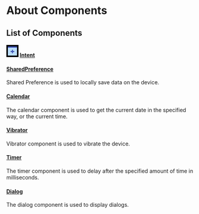 # About Components

## List of Components

#### ![](../.gitbook/assets/widget_intent.jpg) [Intent](https://sketchdocs.sketchub.in/components/intent)

#### [SharedPreference](https://sketchdocs.sketchub.in/components/sharedpreference)

Shared Preference is used to locally save data on the device.

#### [Calendar](https://sketchdocs.sketchub.in/components/calendar)

The calendar component is used to get the current date in the specified way, or the current time.

#### [Vibrator](https://sketchdocs.sketchub.in/components/vibrator)

Vibrator component is used to vibrate the device.

#### [Timer](https://sketchdocs.sketchub.in/components/timer)

The timer component is used to delay after the specified amount of time in milliseconds.

#### [Dialog](https://sketchdocs.sketchub.in/components/dialog)

The dialog component is used to display dialogs.



